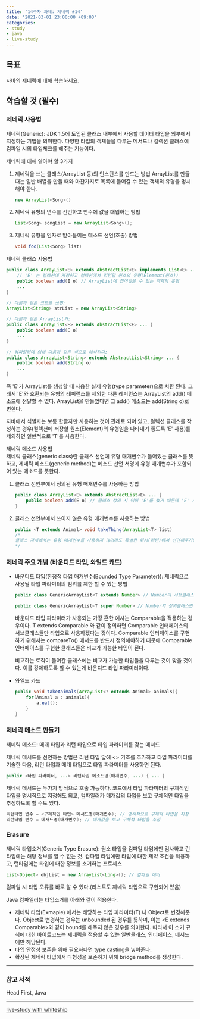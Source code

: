 ```yaml
---
title: '14주차 과제: 제네릭 #14'
date: '2021-03-01 23:00:00 +09:00'
categories: 
- study
- java
- live-study
---
```


## 목표
자바의 제네릭에 대해 학습하세요.

## 학습할 것 (필수)

### 제네릭 사용법

제네릭(Generic): JDK 1.5에 도입된 클래스 내부에서 사용할 데이터 타입을 외부에서 지정하는 기법을 의미한다. 다양한 타입의 객체들을 다루는 메서드나 컬렉션 클래스에 컴파일 시의 타입체크를 해주는 기능이다. 

제네릭에 대해 알아야 할 3가지

1. 제네릭을 쓰는 클래스(ArrayList 등)의 인스턴스를 만드는 방법
ArrayList를 만들 때는 일반 배열을 만들 때와 마찬가지로 목록에 들어갈 수 있는 객체의 유형을 명시해야 한다.

    ```java
    new ArrayList<Song>()
    ```

2. 제네릭 유형의 변수를 선언하고 변수에 값을 대입하는 방법

    ```java
    List<Song> songList = new ArrayList<Song>();
    ```

3. 제네릭 유형을 인자로 받아들이는 메소드 선언(호출) 방법

    ```java
    void foo(List<Song> list)
    ```

제네릭 클래스 사용법  
```java
public class ArrayList<E> extends AbstractList<E> implements List<E> ... {
    // 'E' 는 컬레션에 저장하고 컬렉션에서 리턴할 원소의 유형(Element(원소))
    public boolean add(E o) // ArrayList에 집어넣을 수 있는 객체의 유형
    ...
}
```

```java
// 다음과 같은 코드를 쓰면:
ArrayList<String> strList = new ArrayList<String>

// 다음과 같은 ArrayList가: 
public class ArrayList<E> extends AbstractList<E> ... {
    public boolean add(E o)
    ...
}

// 컴파일러에 의해 다음과 같은 식으로 해석된다: 
public class ArrayList<String> extends AbstractList<String> ... {
    public boolean add(String o)
    ...
}
```

즉 'E'가 ArrayList를 생성할 때 사용한 실제 유형(type parameter)으로 치환 된다. 그래서 'E'와 호환되는 유형의 레퍼런스를 제외한 다른 레퍼런스는 ArrayList의 add() 메소드에 전달할 수 없다. ArrayList<String>을 만들었다면 그 add() 메소드는 add(String o)로 변한다. 

자바에서 식별자는 보통 한글자만 사용하는 것이 관례로 되어 있고, 컬렉션 클래스를 작성하는 경우(컬렉션에 저장할 원소(Element)의 유형임을 나타내기 좋도록 'E' 사용)를 제외하면 일반적으로 'T'를 사용한다.

제네릭 메소드 사용법  
제네릭 클래스(generic class)란 클래스 선언에 유형 매개변수가 들어있는 클래스를 뜻하고, 제네릭 메소드(generic method)는 메소드 선언 서명에 유형 매개변수가 포함되어 있는 메소드를 뜻한다.

1. 클래스 선언부에서 정의된 유형 매개변수를 사용하는 방법
    ```java
    public class ArrayList<E> extends AbstractList<E> ... {
        public boolean add(E o) // 클래스 정의 시 이미 'E'를 썼기 때문에 'E' 사용 가능
    }
    ```

2. 클래스 선언부에서 쓰이지 않은 유형 매개변수를 사용하는 방법
    ```java
    public <T extends Animal> void takeThing(ArrayList<T> list)
    /*
    클래스 자체에서는 유형 매개변수를 사용하지 않더라도 특별한 위치(리턴)에서 선언해주기만 하면 메소드 내에서 유형 매개변수를 별도로 지정해서 쓸 수 있다. 위와 같이 선언되어 있을 경우, Animal 유형(하위클래스 포 유형 포함)이면 뭐든지 T자리에 들어갈 수 있다.
    */
    ```


### 제네릭 주요 개념 (바운디드 타입, 와일드 카드)

* 바운디드 타입(한정적 타입 매개변수(Bounded Type Parameter)): 제네릭으로 사용될 타입 파라미터의 범위를 제한 할 수 있는 방법

    ```java
    public class GenericArrayList<T extends Number> // Number의 서브클래스만 타입으로 가지도록 하고 싶은 경우(String 불가)

    public class GenericArrayList<T super Number> // Number의 상위클래스만 타입으로 가지도록 하고 싶은 경우
    ```

    바운디드 타입 파라미터가 사용되는 가장 흔한 예시는 Comparable을 적용하는 경우이다. T extends Comparable 와 같이 정의하면 Comparable 인터페이스의 서브클래스들만 타입으로 사용하겠다는 것이다.
    Comparable 인터페이스를 구현하기 위해서는 compareTo() 메서드를 반드시 정의해야하기 때문에 Comparable 인터페이스를 구현한 클래스들은 비교가 가능한 타입이 된다. 

    비교하는 로직이 들어간 클래스에는 비교가 가능한 타입들을 다루는 것이 맞을 것이다. 이를 강제하도록 할 수 있는게 바운디드 타입 파라미터이다.

* 와일드 카드
    ```java
    public void takeAnimals(ArrayList<? extends Animal> animals){
        for(Animal a : animals){
            a.eat();
        }
    }
    ```


### 제네릭 메소드 만들기

제네릭 메소드: 매개 타입과 리턴 타입으로 타입 파라미터를 갖는 메서드

제네릭 메서드를 선언하는 방법은 리턴 타입 앞에 <> 기호를 추가하고 타입 파라미터를 기술한 다음, 리턴 타입과 매개 타입으로 타입 파라미터를 사용하면 된다.

```java
public <타입 파라미터, ...> 리턴타입 메소드명(매개변수, ...) { ... }
```

제네릭 메서드는 두가지 방식으로 호출 가능하다. 
코드에서 타입 파라미터의 구체적인 타입을 명시적으로 지정해도 되고, 컴파일러가 매개값의 타입을 보고 구체적인 타입을 추정하도록 할 수도 있다.

```java
리턴타입 변수 = <구체적인 타입> 메서드명(매개변수); // 명시적으로 구체적 타입을 지정
리턴타입 변수 = 메서드명(매개변수); // 매개값을 보고 구체적 타입을 추정
```


### Erasure

제네릭 타입소거(Generic Type Erasure): 원소 타입을 컴파일 타임에만 검사하고 런타임에는 해당 정보를 알 수 없는 것. 컴파일 타임에만 타입에 대한 제약 조건을 적용하고, 런타임에는 타입에 대한 정보를 소거하는 프로세스

```java
List<Object> objList = new ArrayList<Long>(); // 컴파일 에러
```

컴파일 시 타입 오류를 바로 알 수 있다.(리스트도 제네릭 타입으로 구현되어 있음)

Java 컴파일러는 타입소거를 아래와 같이 적용한다.
* 제네릭 타입(Exmaple<T>) 에서는 해당하는 타입 파라미터(T) 나 Object로 변경해준다.
Object로 변경하는 경우는 unbounded 된 경우를 뜻하며, 이는 <E extends Comparable<E>>와 같이 bound를 해주지 않은 경우를 의미한다. 따라서 이 소거 규칙에 대한 바이트코드는 제네릭을 적용할 수 있는 일반클래스, 인터페이스, 메서드에만 해당된다.
* 타입 안정성 보존을 위해 필요하다면 type casting을 넣어준다.
* 확장된 제네릭 타입에서 다형성을 보존하기 위해 bridge method를 생성한다.



----
### 참고 서적  
Head First, Java

----
[live-study with whiteship](https://github.com/whiteship/live-study/issues/14)  
